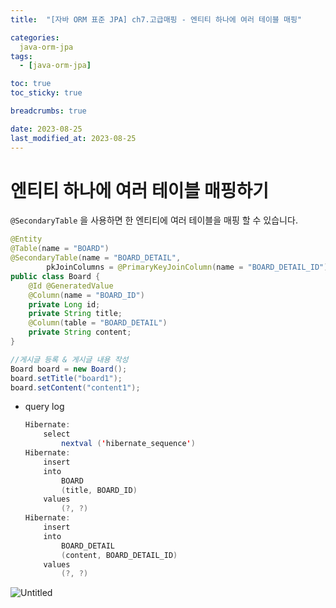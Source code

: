```yaml
---
title:  "[자바 ORM 표준 JPA] ch7.고급매핑 - 엔티티 하나에 여러 테이블 매핑"

categories:
  java-orm-jpa
tags:
  - [java-orm-jpa]

toc: true
toc_sticky: true

breadcrumbs: true

date: 2023-08-25
last_modified_at: 2023-08-25
---
```


# 엔티티 하나에 여러 테이블 매핑하기

`@SecondaryTable` 을 사용하면 한 엔티티에 여러 테이블을 매핑 할 수 있습니다.

```java
@Entity
@Table(name = "BOARD")
@SecondaryTable(name = "BOARD_DETAIL",
        pkJoinColumns = @PrimaryKeyJoinColumn(name = "BOARD_DETAIL_ID"))
public class Board {
    @Id @GeneratedValue
    @Column(name = "BOARD_ID")
    private Long id;
    private String title;
    @Column(table = "BOARD_DETAIL")
    private String content;
}

//게시글 등록 & 게시글 내용 작성
Board board = new Board();
board.setTitle("board1");
board.setContent("content1");
```

- query log

    ```java
    Hibernate: 
        select
            nextval ('hibernate_sequence')
    Hibernate: 
        insert 
        into
            BOARD
            (title, BOARD_ID) 
        values
            (?, ?)
    Hibernate: 
        insert 
        into
            BOARD_DETAIL
            (content, BOARD_DETAIL_ID) 
        values
            (?, ?)
    ```


![Untitled](docs/assets/images/java-orm-jpa/7/7_16.png)